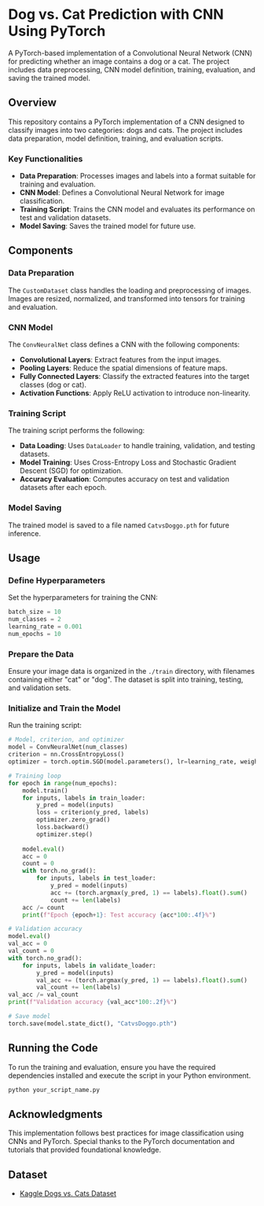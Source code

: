 # Dog vs. Cat Prediction with CNN Using PyTorch

A PyTorch-based implementation of a Convolutional Neural Network (CNN) for predicting whether an image contains a dog or a cat. The project includes data preprocessing, CNN model definition, training, evaluation, and saving the trained model.

## Overview

This repository contains a PyTorch implementation of a CNN designed to classify images into two categories: dogs and cats. The project includes data preparation, model definition, training, and evaluation scripts.

### Key Functionalities

- **Data Preparation**: Processes images and labels into a format suitable for training and evaluation.
- **CNN Model**: Defines a Convolutional Neural Network for image classification.
- **Training Script**: Trains the CNN model and evaluates its performance on test and validation datasets.
- **Model Saving**: Saves the trained model for future use.

## Components

### Data Preparation

The `CustomDataset` class handles the loading and preprocessing of images. Images are resized, normalized, and transformed into tensors for training and evaluation.

### CNN Model

The `ConvNeuralNet` class defines a CNN with the following components:

- **Convolutional Layers**: Extract features from the input images.
- **Pooling Layers**: Reduce the spatial dimensions of feature maps.
- **Fully Connected Layers**: Classify the extracted features into the target classes (dog or cat).
- **Activation Functions**: Apply ReLU activation to introduce non-linearity.

### Training Script

The training script performs the following:

- **Data Loading**: Uses `DataLoader` to handle training, validation, and testing datasets.
- **Model Training**: Uses Cross-Entropy Loss and Stochastic Gradient Descent (SGD) for optimization.
- **Accuracy Evaluation**: Computes accuracy on test and validation datasets after each epoch.

### Model Saving

The trained model is saved to a file named `CatvsDoggo.pth` for future inference.

## Usage

### Define Hyperparameters

Set the hyperparameters for training the CNN:

```python
batch_size = 10
num_classes = 2
learning_rate = 0.001
num_epochs = 10
```

### Prepare the Data

Ensure your image data is organized in the `./train` directory, with filenames containing either "cat" or "dog". The dataset is split into training, testing, and validation sets.

### Initialize and Train the Model

Run the training script:

```python
# Model, criterion, and optimizer
model = ConvNeuralNet(num_classes)
criterion = nn.CrossEntropyLoss()
optimizer = torch.optim.SGD(model.parameters(), lr=learning_rate, weight_decay=0.005, momentum=0.9)

# Training loop
for epoch in range(num_epochs):
    model.train()
    for inputs, labels in train_loader: 
        y_pred = model(inputs)
        loss = criterion(y_pred, labels)
        optimizer.zero_grad()
        loss.backward()
        optimizer.step()
    
    model.eval()
    acc = 0
    count = 0
    with torch.no_grad():
        for inputs, labels in test_loader:
            y_pred = model(inputs)
            acc += (torch.argmax(y_pred, 1) == labels).float().sum()
            count += len(labels)
    acc /= count
    print(f"Epoch {epoch+1}: Test accuracy {acc*100:.4f}%")

# Validation accuracy
model.eval()
val_acc = 0
val_count = 0
with torch.no_grad():
    for inputs, labels in validate_loader:
        y_pred = model(inputs)
        val_acc += (torch.argmax(y_pred, 1) == labels).float().sum()
        val_count += len(labels)
val_acc /= val_count
print(f"Validation accuracy {val_acc*100:.2f}%")

# Save model
torch.save(model.state_dict(), "CatvsDoggo.pth")
```

## Running the Code

To run the training and evaluation, ensure you have the required dependencies installed and execute the script in your Python environment.

```bash
python your_script_name.py
```

## Acknowledgments

This implementation follows best practices for image classification using CNNs and PyTorch. Special thanks to the PyTorch documentation and tutorials that provided foundational knowledge.


## Dataset
- [Kaggle Dogs vs. Cats Dataset](https://www.kaggle.com/c/dogs-vs-cats/data?select=train.zip)

